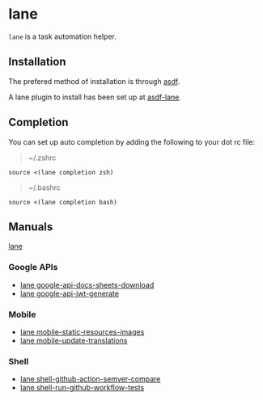 # lane

`lane` is a task automation helper.

## Installation

The prefered method of installation is through [asdf](http://asdf-vm.com/).

A lane plugin to install has been set up at [asdf-lane](https://github.com/CodeReaper/asdf-lane).

## Completion

You can set up auto completion by adding the following to your dot rc file:

> ~/.zshrc
```
source <(lane completion zsh)
```

> ~/.bashrc
```
source <(lane completion bash)
```

## Manuals

[lane](lane.d/help.md)

### Google APIs

- [lane google-api-docs-sheets-download](lane.d/google-api-docs-sheets-download/help.md)
- [lane google-api-jwt-generate](lane.d/google-api-jwt-generate/help.md)

### Mobile

- [lane mobile-static-resources-images](lane.d/mobile-static-resources-images/help.md)
- [lane mobile-update-translations](lane.d/mobile-update-translations/help.md)

### Shell

- [lane shell-github-action-semver-compare](lane.d/shell-github-action-semver-compare/help.md)
- [lane shell-run-github-workflow-tests](lane.d/shell-run-github-workflow-tests/help.md)

